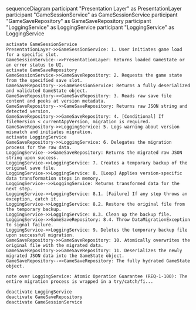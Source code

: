 sequenceDiagram
    participant "Presentation Layer" as PresentationLayer
    participant "GameSessionService" as GameSessionService
    participant "GameSaveRepository" as GameSaveRepository
    participant "LoggingService" as LoggingService
    participant "LoggingService" as LoggingService

    activate GameSessionService
    PresentationLayer->>GameSessionService: 1. User initiates game load for a specific slot.
    GameSessionService-->>PresentationLayer: Returns loaded GameState or an error status to UI.
    activate GameSaveRepository
    GameSessionService->>GameSaveRepository: 2. Requests the game state from the specified save slot.
    GameSaveRepository-->>GameSessionService: Returns a fully deserialized and validated GameState object.
    GameSaveRepository->>GameSaveRepository: 3. Reads raw save file content and peeks at version metadata.
    GameSaveRepository-->>GameSaveRepository: Returns raw JSON string and detected version.
    GameSaveRepository->>GameSaveRepository: 4. [Conditional] If fileVersion < currentAppVersion, migration is required.
    GameSaveRepository->>LoggingService: 5. Logs warning about version mismatch and initiates migration.
    activate LoggingService
    GameSaveRepository->>LoggingService: 6. Delegates the migration process for the raw data.
    LoggingService-->>GameSaveRepository: Returns the migrated raw JSON string upon success.
    LoggingService->>LoggingService: 7. Creates a temporary backup of the original save file.
    LoggingService->>LoggingService: 8. [Loop] Applies version-specific data transformation steps in memory.
    LoggingService-->>LoggingService: Returns transformed data for the next step.
    LoggingService->>LoggingService: 8.1. [Failure] If any step throws an exception, catch it.
    LoggingService->>LoggingService: 8.2. Restore the original file from the temporary backup.
    LoggingService->>LoggingService: 8.3. Clean up the backup file.
    LoggingService->>GameSaveRepository: 8.4. Throw DataMigrationException to signal failure.
    LoggingService->>LoggingService: 9. Deletes the temporary backup file upon successful migration.
    GameSaveRepository->>GameSaveRepository: 10. Atomically overwrites the original file with the migrated data.
    GameSaveRepository->>GameSaveRepository: 11. Deserializes the newly migrated JSON data into the GameState object.
    GameSaveRepository-->>GameSaveRepository: The fully hydrated GameState object.

    note over LoggingService: Atomic Operation Guarantee (REQ-1-100): The entire migration process is wrapped in a try/catch/fi...

    deactivate LoggingService
    deactivate GameSaveRepository
    deactivate GameSessionService
